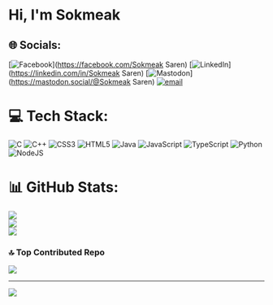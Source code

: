 # Hi, I'm Sokmeak 

## 🌐 Socials:
[![Facebook](https://img.shields.io/badge/Facebook-%231877F2.svg?logo=Facebook&logoColor=white)](https://facebook.com/Sokmeak Saren) [![LinkedIn](https://img.shields.io/badge/LinkedIn-%230077B5.svg?logo=linkedin&logoColor=white)](https://linkedin.com/in/Sokmeak Saren) [![Mastodon](https://img.shields.io/badge/-MASTODON-%232B90D9?logo=mastodon&logoColor=white)](https://mastodon.social/@Sokmeak Saren) [![email](https://img.shields.io/badge/Email-D14836?logo=gmail&logoColor=white)](mailto:saroussokmeak721@gmail.com) 

# 💻 Tech Stack:
![C](https://img.shields.io/badge/c-%2300599C.svg?style=for-the-badge&logo=c&logoColor=white) ![C++](https://img.shields.io/badge/c++-%2300599C.svg?style=for-the-badge&logo=c%2B%2B&logoColor=white) ![CSS3](https://img.shields.io/badge/css3-%231572B6.svg?style=for-the-badge&logo=css3&logoColor=white) ![HTML5](https://img.shields.io/badge/html5-%23E34F26.svg?style=for-the-badge&logo=html5&logoColor=white) ![Java](https://img.shields.io/badge/java-%23ED8B00.svg?style=for-the-badge&logo=openjdk&logoColor=white) ![JavaScript](https://img.shields.io/badge/javascript-%23323330.svg?style=for-the-badge&logo=javascript&logoColor=%23F7DF1E) ![TypeScript](https://img.shields.io/badge/typescript-%23007ACC.svg?style=for-the-badge&logo=typescript&logoColor=white) ![Python](https://img.shields.io/badge/python-3670A0?style=for-the-badge&logo=python&logoColor=ffdd54) ![NodeJS](https://img.shields.io/badge/node.js-6DA55F?style=for-the-badge&logo=node.js&logoColor=white)
# 📊 GitHub Stats:
![](https://github-readme-stats.vercel.app/api?username=Sokmeak&theme=dark&hide_border=false&include_all_commits=false&count_private=false)<br/>
![](https://nirzak-streak-stats.vercel.app/?user=Sokmeak&theme=dark&hide_border=false)<br/>
![](https://github-readme-stats.vercel.app/api/top-langs/?username=Sokmeak&theme=dark&hide_border=false&include_all_commits=false&count_private=false&layout=compact)

### 🔝 Top Contributed Repo
![](https://github-contributor-stats.vercel.app/api?username=Sokmeak&limit=5&theme=dark&combine_all_yearly_contributions=true)

---
[![](https://visitcount.itsvg.in/api?id=Sokmeak&icon=0&color=0)](https://visitcount.itsvg.in)

